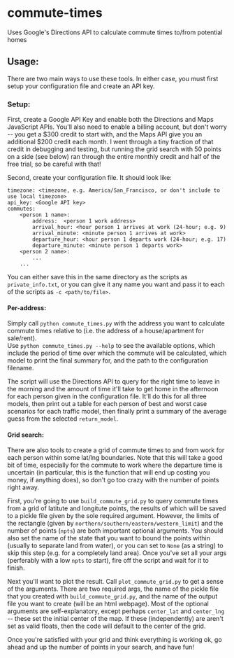 # commute-times
Uses Google's Directions API to calculate commute times to/from potential homes

## Usage:

There are two main ways to use these tools.  In either case, you must first setup
your configuration file and create an API key.

### Setup:

First, create a Google API Key and enable both the Directions and Maps JavaScript 
APIs.  You'll also need to enable a billing account, but don't worry -- you get 
a $300 credit to start with, and the Maps API give you an additional $200 credit
each month.  I went through a tiny fraction of that credit in debugging and testing,
but running the grid search with 50 points on a side (see below) ran through the
entire monthly credit and half of the free trial, so be careful with that!

Second, create your configuration file.  It should look like:

```
timezone: <timezone, e.g. America/San_Francisco, or don't include to use local timezone>
api_key: <Google API key>
commutes:
    <person 1 name>:
        address:  <person 1 work address>
        arrival_hour: <hour person 1 arrives at work (24-hour; e.g. 9)
        arrival_minute: <minute person 1 arrives at work>
        departure_hour: <hour person 1 departs work (24-hour; e.g. 17)
        departure_minute: <minute person 1 departs work>
    <person 2 name>:
        ...
    ...
```

You can either save this in the same directory as the scripts as 
`private_info.txt`, or you can give it any name you want and pass it to 
each of the scripts as `-c <path/to/file>`.

#### Per-address:

Simply call `python commute_times.py` with the address you want to calculate 
commute times relative to (i.e. the address of a house/apartment for sale/rent).  
Use `python commute_times.py --help` to see the available options, which include
the period of time over which the commute will be calculated, which model to 
print the final summary for, and the path to the configuration filename.

The script will use the Directions API to query for the right time to leave 
in the morning and the amount of time it'll take to get home in the afternoon
for each person given in the configuration file.  It'll do this for all three
models, then print out a table for each person of best and worst case scenarios
for each traffic model, then finally print a summary of the average guess from 
the selected `return_model`.

#### Grid search:

There are also tools to create a grid of commute times to and from work for each
person within some lat/lng boundaries.  Note that this will take a good bit of 
time, especially for the commute to work where the departure time is uncertain
(in particular, this is the function that will end up costing you money, if 
anything does), so don't go too crazy with the number of points right away.

First, you're going to use `build_commute_grid.py` to query commute times from 
a grid of latitute and longitute points, the results of which will be saved to a
pickle file given by the sole required argument.  However, the limits of the 
rectangle (given by `northern/southern/eastern/western_limit`) and the number 
of points (`npts`) are both important optional arguments.  You should also set 
the name of the state that you want to bound the points within (usually to 
separate land from water), or you can set to `None` (as a string) to skip this 
step (e.g. for a completely land area).  Once you've set all your args (perferably 
with a low `npts` to start), fire off the script and wait for it to finish.

Next you'll want to plot the result.  Call `plot_commute_grid.py` to get a sense
of the arguments.  There are two required args, the name of the pickle file that
you created with `build_commute_grid.py`, and the name of the output file you want
to create (will be an html webpage).  Most of the optional arguments are 
self-explanatory, except perhaps `center_lat` and `center_lng` -- these set the 
initial center of the map.  If these (independently) are aren't set as valid 
floats, then the code will default to the center of the grid.

Once you're satisfied with your grid and think everything is working ok, go ahead 
and up the number of points in your search, and have fun!







